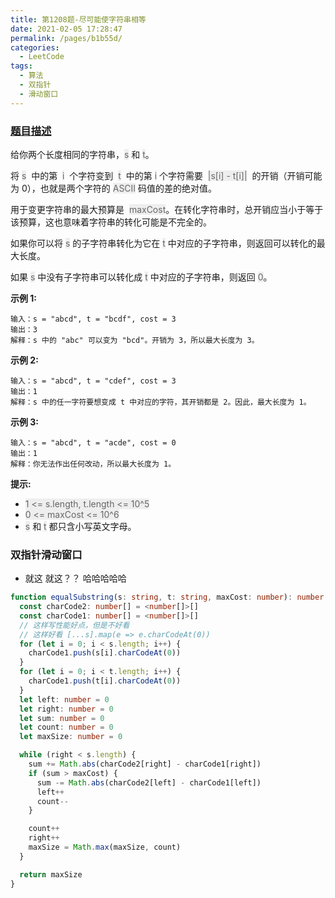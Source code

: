 ```yaml
---
title: 第1208题-尽可能使字符串相等
date: 2021-02-05 17:28:47
permalink: /pages/b1b55d/
categories:
  - LeetCode
tags:
  - 算法
  - 双指针
  - 滑动窗口
---
```


### [题目描述](https://leetcode-cn.com/problems/get-equal-substrings-within-budget/)

给你两个长度相同的字符串，<span style="background: #eee; color: #666;">s</span> 和 <span style="background: #eee; color: #666;">t</span>。

将 <span style="background: #eee; color: #666;">s</span>  中的第  <span style="background: #eee; color: #666;">i</span>  个字符变到  <span style="background: #eee; color: #666;">t</span>  中的第 <span style="background: #eee; color: #666;">i</span> 个字符需要  <span style="background: #eee; color: #666;">|s[i] - t[i]|</span>  的开销（开销可能为 0），也就是两个字符的 <span style="background: #eee; color: #666;">ASCII</span> 码值的差的绝对值。

用于变更字符串的最大预算是  <span style="background: #eee; color: #666;">maxCost</span>。在转化字符串时，总开销应当小于等于该预算，这也意味着字符串的转化可能是不完全的。

如果你可以将 <span style="background: #eee; color: #666;">s</span> 的子字符串转化为它在 <span style="background: #eee; color: #666;">t</span> 中对应的子字符串，则返回可以转化的最大长度。

如果 <span style="background: #eee; color: #666;">s</span> 中没有子字符串可以转化成 <span style="background: #eee; color: #666;">t</span> 中对应的子字符串，则返回 <span style="background: #eee; color: #666;">0</span>。

<!-- more -->

**示例 1:**

```
输入：s = "abcd", t = "bcdf", cost = 3
输出：3
解释：s 中的 "abc" 可以变为 "bcd"。开销为 3，所以最大长度为 3。
```

**示例 2:**

```
输入：s = "abcd", t = "cdef", cost = 3
输出：1
解释：s 中的任一字符要想变成 t 中对应的字符，其开销都是 2。因此，最大长度为 1。
```

**示例 3:**

```
输入：s = "abcd", t = "acde", cost = 0
输出：1
解释：你无法作出任何改动，所以最大长度为 1。
```

**提示:**

- <span style="background: #eee; color: #666;">1 <= s.length, t.length <= 10^5</span>
- <span style="background: #eee; color: #666;">0 <= maxCost <= 10^6</span>
- <span style="background: #eee; color: #666;">s</span> 和 <span style="background: #eee; color: #666;">t</span> 都只含小写英文字母。

### 双指针滑动窗口

- 就这 就这？？ 哈哈哈哈哈

```TypeScript
function equalSubstring(s: string, t: string, maxCost: number): number {
  const charCode2: number[] = <number[]>[]
  const charCode1: number[] = <number[]>[]
  // 这样写性能好点，但是不好看
  // 这样好看 [...s].map(e => e.charCodeAt(0))
  for (let i = 0; i < s.length; i++) {
    charCode1.push(s[i].charCodeAt(0))
  }
  for (let i = 0; i < t.length; i++) {
    charCode1.push(t[i].charCodeAt(0))
  }
  let left: number = 0
  let right: number = 0
  let sum: number = 0
  let count: number = 0
  let maxSize: number = 0

  while (right < s.length) {
    sum += Math.abs(charCode2[right] - charCode1[right])
    if (sum > maxCost) {
      sum -= Math.abs(charCode2[left] - charCode1[left])
      left++
      count--
    }

    count++
    right++
    maxSize = Math.max(maxSize, count)
  }

  return maxSize
}
```
